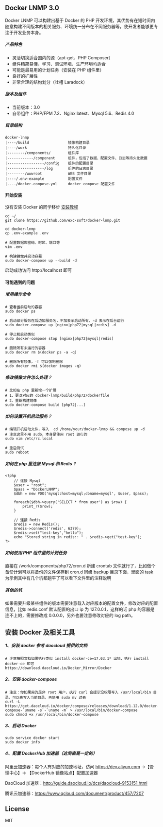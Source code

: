 ## Docker LNMP 3.0

Docker LNMP 可以构建出基于 Docker 的 PHP 开发环境，其优势有在短时间内随意构建不同版本的相关服务、环境统一分布在不同服务器等，使开发者能够更专注于开发业务本身。

##### 产品特色

* 灵活切换适合国内的源（apt-get、PHP Composer）
* 组件精简易懂，学习、测试环境、生产环境均适合
* 可能是最易用的计划任务（安装在 PHP 组件里）
* 良好的扩展性
* 非常合理的结构划分（吐槽 Laradock）

##### 版本及组件

* 当前版本：3.0
* 自带组件：PHP/FPM 7.2、Nginx latest、Mysql 5.6、Redis 4.0

##### 目录结构

    docker-lnmp
    |----/build                  镜像构建目录
    |----/work                   持久化目录
    |--------/components/        组件库
    |------------/component      组件，包括了数据、配置文件、日志等持久化数据
    |-----------------/config    组件的配置目录
    |-----------------/log       组件的日志目录
    |--------/wwwroot            WEB 文件目录
    |----/.env-example           配置文件
    |----/docker-compose.yml     docker compose 配置文件

#### 开始安装

没有安装 Docker 的同学移步 [安装教程](https://github.com/exc-soft/docker-lnmp#安装-docker-及相关工具)

    cd ~/
    git clone https://github.com/exc-soft/docker-lnmp.git

    cd docker-lnmp
    cp .env-example .env

    # 配置数据库密码、时区、端口等
    vim .env

    # 构建镜像并启动容器
    sudo docker-compose up --build -d

启动成功访问 http://localhost 即可

#### 可能遇到的问题

##### 常用操作命令

    # 查看当前启动的容器
    sudo docker ps
    
    # 启动部分服务在后边加服务名，不加表示启动所有，-d 表示在后台运行
    sudo docker-compose up [nginx|php72|mysql|redis] -d
    
    # 停止和启动类似
    sudo docker-compose stop [nginx|php72|mysql|redis]

    # 删除所有未运行的容器
    sudo docker rm $(docker ps -a -q)

    # 删除所有镜像，-f 可以强制删除
    sudo docker rmi $(docker images -q)

##### 修改镜像文件怎么处理？
    
    # 比如在 php 里新增一个扩展
    # 1、更改对应的 docker-lnmp/build/php72/dockerfile
    # 2、重新构建镜像
    sudo docker-compose build [php72|...]

##### 如何设置开机启动服务？

    # 编辑开机启动文件，写入  cd /home/your/docker-lnmp && compose up -d
    # 注意这里不用 sudo，本身是使用 root 运行的
    sudo vim /etc/rc.local

    # 重启测试
    sudo reboot

##### 如何在 php 里连接 Mysql 和 Redis？

    <?php
        // 连接 Mysql
        $user = "root";
        $pass = "DockerLNMP";
        $dbh = new PDO('mysql:host=mysql;dbname=mysql', $user, $pass);
        
        foreach($dbh->query('SELECT * from user') as $row) {
            print_r($row);
        }

        // 连接 Redis
        $redis = new Redis();
        $redis->connect('redis', 6379);
        $redis->set("test-key","hello");
        echo "Stored string in redis:: " . $redis->get("test-key");
    ?>

##### 如何使用 PHP 组件里的计划任务

直接在 /work/components/php72/cron.d 新建 crontab 文件就行了，比如做个备份计划可以将备份的文件保存到 cron.d 同级 backup 目录下面，里面的 task 为示例其中有几个坑都趟平了可以看下文件里的注释说明

##### 其他的坑

如果需要升级某些组件的版本需要注意载入对应版本的配置文件，修改对应的配置信息，比如 redis.conf 默认配置的出口 ip 为 127.0.0.1，这样的话 php 的容器是连不上的，需要修改成 0.0.0.0，另外也要注意修改对应的 log path。

## 安装 Docker 及相关工具

##### 1、安装 docker 参考 daocloud 提供的文档
    
    # 注意按照文档如果执行类似 install docker-ce=17.03.1* 出错，执行 install docker-ce 即可
    https://download.daocloud.io/Docker_Mirror/Docker

##### 2、安装 docker-compose
    
    # 注意：你如果用的是非 root 用户，执行 curl 会提示没权限写入 /usr/local/bin 目录，可以先写入当前目录，再使用 sudo mv 过去
    curl -L https://get.daocloud.io/docker/compose/releases/download/1.12.0/docker-compose-`uname -s`-`uname -m` > /usr/local/bin/docker-compose
    sudo chmod +x /usr/local/bin/docker-compose

##### 3、启动 Docker

    sudo service docker start
    sudo docker info    

##### 4、配置 DockerHub 加速器（这简直是一定的）

阿里云加速器：每个人有对应的加速地址，访问 https://dev.aliyun.com ->【管理中心】-> 【DockerHub 镜像站点】配置加速器

DaoCloud 加速器：http://guide.daocloud.io/dcs/daocloud-9153151.html

腾讯云加速器：https://www.qcloud.com/document/product/457/7207

## License
MIT
